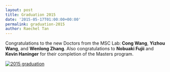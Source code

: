 ```yaml
---
layout: post
title: Graduation 2015
date: '2015-05-17T01:00:00+00:00'
permalink: graduation-2015
author: Raechel Tan
---
```

<p>Congratulations to the new Doctors from the MSC Lab:<strong> Cong Wang</strong>, <strong>Yizhou Wang</strong>, and <strong>Wenlong Zhang</strong>. Also congratulations to <strong>Nobuaki Fujii</strong> and <strong>Kevin Haninger</strong> for their completion of the Masters program.</p><p class="indent"><a href="{{ site.baseurl }}/assets/images/posts/2015graduation.jpg" ><img src="{{ site.baseurl }}/assets/images/posts/2015graduation.jpg" alt="2015 graduation"></a></p>
